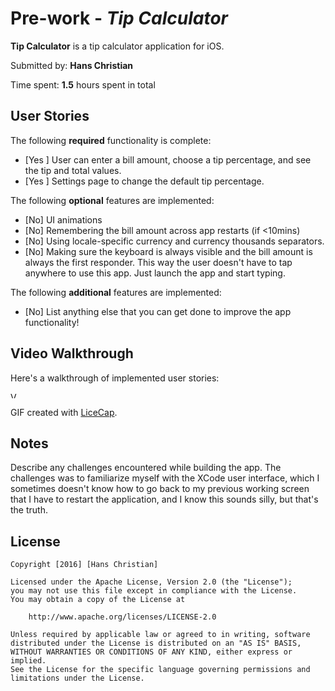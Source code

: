 # Pre-work - *Tip Calculator*

**Tip Calculator** is a tip calculator application for iOS.

Submitted by: **Hans Christian**

Time spent: **1.5** hours spent in total

## User Stories

The following **required** functionality is complete:

* [Yes ] User can enter a bill amount, choose a tip percentage, and see the tip and total values.
* [Yes ] Settings page to change the default tip percentage.

The following **optional** features are implemented:
* [No] UI animations
* [No] Remembering the bill amount across app restarts (if <10mins)
* [No] Using locale-specific currency and currency thousands separators.
* [No] Making sure the keyboard is always visible and the bill amount is always the first responder. This way the user doesn't have to tap anywhere to use this app. Just launch the app and start typing.

The following **additional** features are implemented:

- [No] List anything else that you can get done to improve the app functionality!

## Video Walkthrough 

Here's a walkthrough of implemented user stories:

<img src='http://imgur.com/zRnMUgf' title='Video Walkthrough' width='10' alt='Video Walkthrough' />

GIF created with [LiceCap](http://www.cockos.com/licecap/).

## Notes

Describe any challenges encountered while building the app.
The challenges was to familiarize myself with the XCode user interface, which I sometimes doesn't know how to go back to my previous working 
screen that I have to restart the application, and I know this sounds silly, but that's the truth. 

## License

    Copyright [2016] [Hans Christian]

    Licensed under the Apache License, Version 2.0 (the "License");
    you may not use this file except in compliance with the License.
    You may obtain a copy of the License at

        http://www.apache.org/licenses/LICENSE-2.0

    Unless required by applicable law or agreed to in writing, software
    distributed under the License is distributed on an "AS IS" BASIS,
    WITHOUT WARRANTIES OR CONDITIONS OF ANY KIND, either express or implied.
    See the License for the specific language governing permissions and
    limitations under the License.
